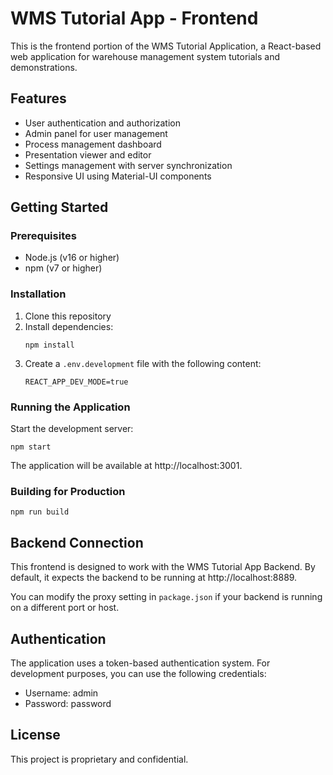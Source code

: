# WMS Tutorial App - Frontend

This is the frontend portion of the WMS Tutorial Application, a React-based web application for warehouse management system tutorials and demonstrations.

## Features

- User authentication and authorization
- Admin panel for user management
- Process management dashboard
- Presentation viewer and editor
- Settings management with server synchronization
- Responsive UI using Material-UI components

## Getting Started

### Prerequisites

- Node.js (v16 or higher)
- npm (v7 or higher)

### Installation

1. Clone this repository
2. Install dependencies:
   ```
   npm install
   ```
3. Create a `.env.development` file with the following content:
   ```
   REACT_APP_DEV_MODE=true
   ```

### Running the Application

Start the development server:

```
npm start
```

The application will be available at http://localhost:3001.

### Building for Production

```
npm run build
```

## Backend Connection

This frontend is designed to work with the WMS Tutorial App Backend. By default, it expects the backend to be running at http://localhost:8889.

You can modify the proxy setting in `package.json` if your backend is running on a different port or host.

## Authentication

The application uses a token-based authentication system. For development purposes, you can use the following credentials:

- Username: admin
- Password: password

## License

This project is proprietary and confidential.
